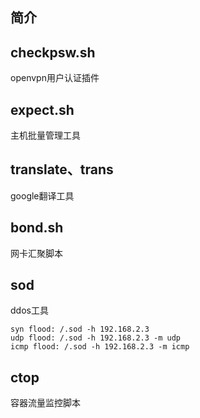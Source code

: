 ## 简介

## checkpsw.sh
openvpn用户认证插件

## expect.sh
主机批量管理工具

## translate、trans
google翻译工具

## bond.sh
网卡汇聚脚本

## sod
ddos工具

    syn flood: /.sod -h 192.168.2.3
    udp flood: /.sod -h 192.168.2.3 -m udp 
    icmp flood: /.sod -h 192.168.2.3 -m icmp 

## ctop
容器流量监控脚本
